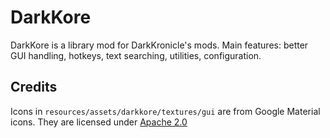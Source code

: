 # DarkKore

DarkKore is a library mod for DarkKronicle's mods. Main features: better GUI handling, hotkeys, text searching, utilities, configuration.

## Credits

Icons in `resources/assets/darkkore/textures/gui` are from Google Material icons. They are licensed under [Apache 2.0](https://www.apache.org/licenses/LICENSE-2.0.txt)